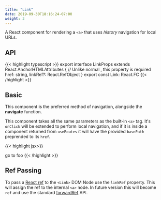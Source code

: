 ```yaml
---
title: "Link"
date: 2019-09-30T18:16:24-07:00
weight: 3
---
```


A React component for rendering a `<a>` that uses *history* navigation for local URLs.

## API

{{< highlight typescript >}}
export interface LinkProps
  extends React.AnchorHTMLAttributes<HTMLAnchorElement> {
  // Unlike normal <a>, this property is required
  href: string,
  linkRef?: React.RefObject<HTMLAnchorElement>
}
export const Link: React.FC<LinkProps>
{{< /highlight >}}

## Basic

This component is the preferred method of navigation, alongside the **navigate** function.

This component takes all the same parameters as the built-in `<a>` tag. It's `onClick` will be extended to perform local navigation, and if it is inside a component returned from `useRoutes` it will have the provided `basePath` preprended to its `href`.

{{< highlight jsx>}}
<Link href="/foo">
  go to foo
</Link>
{{< /highlight >}}

## Ref Passing

To pass a [React ref](https://reactjs.org/docs/refs-and-the-dom.html) to the `<Link>` DOM Node use the `linkRef` property. This will assign the ref to the internal `<a>` node. In future version this will become `ref` and use the standard [forwardRef](https://reactjs.org/docs/forwarding-refs.html#forwarding-refs-to-dom-components) API.